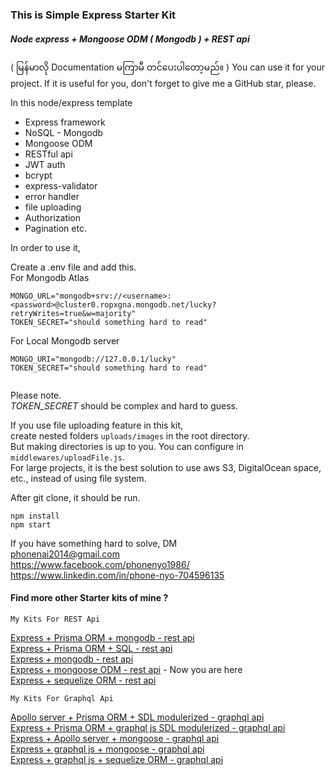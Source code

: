 ### This is Simple Express Starter Kit

##### Node express + Mongoose ODM ( Mongodb ) + REST api  

( မြန်မာလို Documentation မကြာမီ တင်ပေးပါတော့မည်။ )
You can use it for your project. If it is useful for you,
don't forget to give me a GitHub star, please.

In this node/express template

   - Express framework
   - NoSQL - Mongodb
   - Mongoose ODM
   - RESTful api
   - JWT auth
   - bcrypt
   - express-validator 
   - error handler 
   - file uploading 
   - Authorization
   - Pagination etc.

In order to use it,

Create a .env file and add this.  
For Mongodb Atlas

```
MONGO_URL="mongodb+srv://<username>:<password>@cluster0.ropxgna.mongodb.net/lucky?retryWrites=true&w=majority"
TOKEN_SECRET="should something hard to read"

```

For Local Mongodb server

```
MONGO_URI="mongodb://127.0.0.1/lucky"
TOKEN_SECRET="should something hard to read"


```
Please note.   
*TOKEN_SECRET* should be complex and hard to guess.  

If you use file uploading feature in this kit,  
create nested folders `uploads/images` in the root directory.  
But making directories is up to you. You can configure in `middlewares/uploadFile.js`.  
For large projects, it is the best solution to use aws S3, DigitalOcean space, etc., instead of using file system.  

After git clone, it should be run.

```
npm install
npm start

```  

If you have something hard to solve,
DM  
<phonenai2014@gmail.com>  
<https://www.facebook.com/phonenyo1986/>  
<https://www.linkedin.com/in/phone-nyo-704596135>  

#### Find more other Starter kits of mine ?   

`My Kits For REST Api`
  
  [Express + Prisma ORM + mongodb - rest api](https://github.com/Bonekyaw/node-express-prisma-mongodb)  
  [Express + Prisma ORM + SQL - rest api](https://github.com/Bonekyaw/node-express-prisma-rest)  
  [Express + mongodb - rest api](https://github.com/Bonekyaw/node-express-mongodb-rest)  
  [Express + mongoose ODM - rest api](https://github.com/Bonekyaw/node-express-nosql-rest) - Now you are here  
  [Express + sequelize ORM - rest api](https://github.com/Bonekyaw/node-express-sql-rest)  

`My Kits For Graphql Api`

  [Apollo server + Prisma ORM + SDL modulerized - graphql api](https://github.com/Bonekyaw/apollo-graphql-prisma)  
  [Express + Prisma ORM + graphql js SDL modulerized - graphql api](https://github.com/Bonekyaw/node-express-graphql-prisma)  
  [Express + Apollo server + mongoose - graphql api](https://github.com/Bonekyaw/node-express-apollo-nosql)  
  [Express + graphql js + mongoose - graphql api](https://github.com/Bonekyaw/node-express-nosql-graphql)  
  [Express + graphql js + sequelize ORM - graphql api](https://github.com/Bonekyaw/node-express-sql-graphql)  



